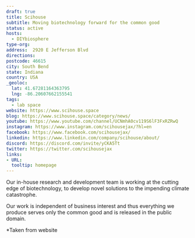 ```yaml
---
draft: true
title: Scihouse
subtitle: Moving biotechnology forward for the common good
status: active
hosts:
  - DIYbiosphere
type-org:
address:  2920 E Jefferson Blvd
directions:
postcode: 46615
city: South Bend
state: Indiana
country: USA
_geoloc:
  lat: 41.67281164363795
  lng: -86.20607662155541
tags:
  - lab space
website: https://www.scihouse.space
blog: https://www.scihouse.space/category/news/
youtube: https://www.youtube.com/channel/UCNmhA0cv119S6lF3FxRZRwQ
instagram: https://www.instagram.com/scihousejax/?hl=en
facebook: https://www.facebook.com/scihousejax/
linkedin: https://www.linkedin.com/company/scihouse/about/
discord: https://discord.com/invite/yCKA5Tt
twitter: https://twitter.com/scihousejax
links:
- URL:
  tooltip: homepage
---
```

Our in-house research and development team is working at the cutting edge of biotechnology, to develop novel solutions to the impending climate catastrophe.

Our work is independent of business interest and thus everything we produce serves only the common good and is released in the public domain.

*Taken from website
